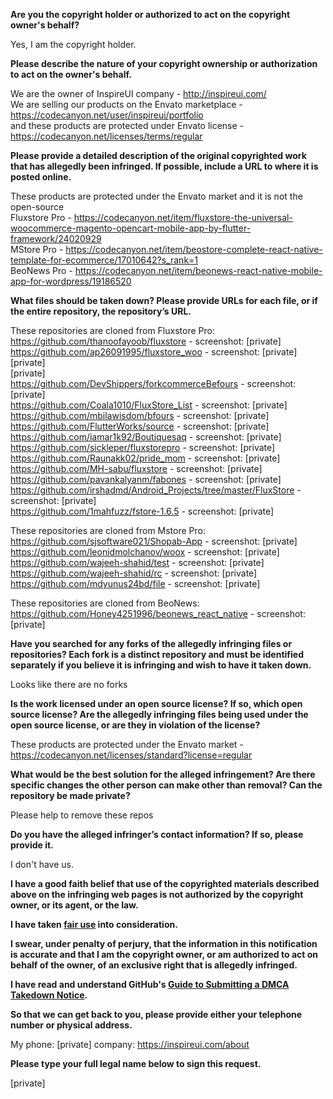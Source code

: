 **Are you the copyright holder or authorized to act on the copyright owner's behalf?**

Yes, I am the copyright holder.

**Please describe the nature of your copyright ownership or authorization to act on the owner's behalf.**

We are the owner of InspireUI company - http://inspireui.com/  
We are selling our products on the Envato marketplace - https://codecanyon.net/user/inspireui/portfolio  
and these products are protected under Envato license - https://codecanyon.net/licenses/terms/regular 

**Please provide a detailed description of the original copyrighted work that has allegedly been infringed. If possible, include a URL to where it is posted online.**

These products are protected under the Envato market and it is not the open-source  
Fluxstore Pro - https://codecanyon.net/item/fluxstore-the-universal-woocommerce-magento-opencart-mobile-app-by-flutter-framework/24020929  
MStore Pro - https://codecanyon.net/item/beostore-complete-react-native-template-for-ecommerce/17010642?s_rank=1  
BeoNews Pro - https://codecanyon.net/item/beonews-react-native-mobile-app-for-wordpress/19186520

**What files should be taken down? Please provide URLs for each file, or if the entire repository, the repository’s URL.**

These repositories are cloned from Fluxstore Pro:  
https://github.com/thanoofayoob/fluxstore  - screenshot:  [private]  
https://github.com/ap26091995/fluxstore_woo - screenshot: [private]  
[private]  
[private]   
https://github.com/DevShippers/forkcommerceBefours - screenshot: [private]  
https://github.com/Coala1010/FluxStore_List - screenshot: [private]  
https://github.com/mbilawisdom/bfours - screenshot: [private]  
https://github.com/FlutterWorks/source - screenshot: [private]  
https://github.com/iamar1k92/Boutiquesaq - screenshot: [private]  
https://github.com/sickleper/fluxstorepro - screenshot: [private]  
https://github.com/Raunakk02/pride_mom - screenshot: [private]  
https://github.com/MH-sabu/fluxstore - screenshot: [private]  
https://github.com/pavankalyanm/fabones - screenshot: [private]  
https://github.com/irshadmd/Android_Projects/tree/master/FluxStore - screenshot: [private]  
https://github.com/1mahfuzz/fstore-1.6.5 - screenshot: [private]  

These repositories are cloned from Mstore Pro:  
https://github.com/sjsoftware021/Shopab-App - screenshot: [private]  
https://github.com/leonidmolchanov/woox - screenshot: [private]  
https://github.com/wajeeh-shahid/test - screenshot: [private]  
https://github.com/wajeeh-shahid/rc - screenshot: [private]  
https://github.com/mdyunus24bd/file - screenshot: [private]  

These repositories are cloned from BeoNews:  
https://github.com/Honey4251996/beonews_react_native - screenshot: [private]  

**Have you searched for any forks of the allegedly infringing files or repositories? Each fork is a distinct repository and must be identified separately if you believe it is infringing and wish to have it taken down.**

Looks like there are no forks

**Is the work licensed under an open source license? If so, which open source license? Are the allegedly infringing files being used under the open source license, or are they in violation of the license?**

These products are protected under the Envato market - https://codecanyon.net/licenses/standard?license=regular

**What would be the best solution for the alleged infringement? Are there specific changes the other person can make other than removal? Can the repository be made private?**

Please help to remove these repos

**Do you have the alleged infringer’s contact information? If so, please provide it.**

I don't have us.

**I have a good faith belief that use of the copyrighted materials described above on the infringing web pages is not authorized by the copyright owner, or its agent, or the law.**

**I have taken <a href="https://www.lumendatabase.org/topics/22">fair use</a> into consideration.**

**I swear, under penalty of perjury, that the information in this notification is accurate and that I am the copyright owner, or am authorized to act on behalf of the owner, of an exclusive right that is allegedly infringed.**

**I have read and understand GitHub's <a href="https://docs.github.com/articles/guide-to-submitting-a-dmca-takedown-notice/">Guide to Submitting a DMCA Takedown Notice</a>.**

**So that we can get back to you, please provide either your telephone number or physical address.**

My phone: [private] company: https://inspireui.com/about

**Please type your full legal name below to sign this request.**

[private]
